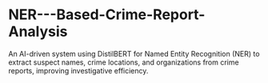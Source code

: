 # NER---Based-Crime-Report-Analysis
An AI-driven system using DistilBERT for Named Entity Recognition  (NER) to extract suspect names, crime locations, and organizations from crime reports, improving investigative efficiency.
